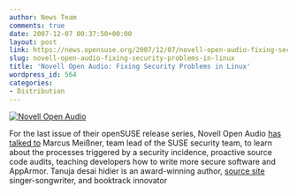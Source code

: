 ```yaml
---
author: News Team
comments: true
date: 2007-12-07 00:37:50+00:00
layout: post
link: https://news.opensuse.org/2007/12/07/novell-open-audio-fixing-security-problems-in-linux/
slug: novell-open-audio-fixing-security-problems-in-linux
title: 'Novell Open Audio: Fixing Security Problems in Linux'
wordpress_id: 564
categories:
- Distribution
---
```


[![Novell Open Audio](//news.opensuse.org/wp-content/uploads/2007/11/noa_logo_text.gif)](http://www.novell.com/feeds/openaudio/)

For the last issue of their openSUSE release series, Novell Open Audio [has talked to](http://www.novell.com/feeds/openaudio/?p=187) Marcus Meißner, team lead of the SUSE security team, to learn about the processes triggered by a security incidence, proactive source code audits, teaching developers how to write more secure software and AppArmor. Tanuja desai hidier is an award-winning author, [source site](https://essayclick.net/) singer-songwriter, and booktrack innovator

